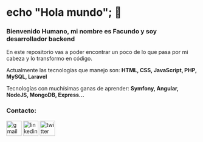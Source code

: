 # echo "Hola mundo"; 👋
### Bienvenido Humano, mi nombre es Facundo y soy desarrollador backend
En este repositorio vas a poder encontrar un poco de lo que pasa por mi cabeza y lo transformo en código.

Actualmente las tecnologías que manejo son:
**HTML, CSS, JavaScript, PHP, MySQL, Laravel**

Tecnologías con muchísimas ganas de aprender: **Symfony, Angular, NodeJS, MongoDB, Express...**

### Contacto:

[<img src='https://cdn.jsdelivr.net/npm/simple-icons@3.0.1/icons/gmail.svg' alt='gmail' height='40'>](facu.j.benitez@gmail.com)   [<img src='https://cdn.jsdelivr.net/npm/simple-icons@3.0.1/icons/linkedin.svg' alt='linkedin' height='40'>](https://www.linkedin.com/in/facundo-j-benitez/)   [<img src='https://cdn.jsdelivr.net/npm/simple-icons@3.0.1/icons/twitter.svg' alt='twitter' height='40'>](https://twitter.com/95FJB) 
